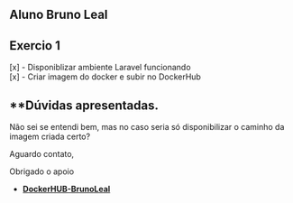 ## Aluno Bruno Leal

## Exercio 1

[x] - Disponiblizar ambiente Laravel funcionando </br>
[x] - Criar imagem do docker e subir no DockerHub


**Dúvidas apresentadas.
-------------------------


Não sei se entendi bem, mas no caso seria só disponibilizar o caminho da imagem criada certo?

Aguardo contato,

Obrigado o apoio

- **[DockerHUB-BrunoLeal](https://hub.docker.com/repository/docker/lealbruno/micro-laravel)**
